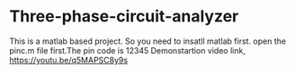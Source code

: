 # Three-phase-circuit-analyzer
This is a matlab based project. So you need to insatll matlab first.
open the pinc.m file first.The pin code is 12345
Demonstartion video link, https://youtu.be/q5MAPSC8y9s
